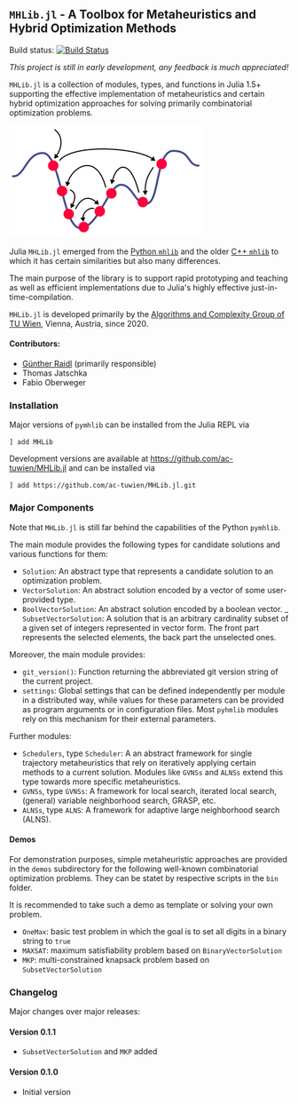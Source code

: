 ## `MHLib.jl` - A Toolbox for Metaheuristics and Hybrid Optimization Methods

Build status:
[![Build Status](https://travis-ci.com/ac-tuwien/MHLib.jl.svg?branch=master)](https://travis-ci.com/ac-tuwien/MHLib.jl)

_This project is still in early development, any feedback is much appreciated!_

`MHLib.jl` is a collection of modules, types, and functions  in Julia 1.5+ supporting
the effective implementation of metaheuristics and certain hybrid optimization approaches
for solving primarily  combinatorial optimization problems.

![ ](mh.png)

Julia `MHLib.jl` emerged from the
[Python `mhlib`](https://github.com/ac-tuwien/pymhlib) and the older
[C++ `mhlib`](https://bitbucket.org/ads-tuwien/mhlib) to which it has certain similarities
but also many differences.

The main purpose of the library is to support rapid prototyping and teaching as well
as efficient implementations due to Julia's highly effective just-in-time-compilation.

`MHLib.jl` is developed primarily by the
[Algorithms and Complexity Group of TU Wien](https://www.ac.tuwien.ac.at),
Vienna, Austria, since 2020.

#### Contributors:
- [Günther Raidl](https://www.ac.tuwien.ac.at/raidl) (primarily responsible)
- Thomas Jatschka
- Fabio Oberweger

### Installation

Major versions of `pymhlib` can be installed from the Julia REPL via

    ] add MHLib

Development versions are available at https://github.com/ac-tuwien/MHLib.jl and can be
installed via

    ] add https://github.com/ac-tuwien/MHLib.jl.git

### Major Components

Note that `MHLib.jl` is still far behind the capabilities of the Python `pymhlib`.

The main module provides the following types for candidate solutions and various
functions for them:
- `Solution`:
    An abstract type that represents a candidate solution to an optimization problem.
- `VectorSolution`:
    An abstract solution encoded by a vector of some user-provided type.
- `BoolVectorSolution`:
    An abstract solution encoded by a boolean vector.
_ `SubsetVectorSolution`:
    A solution that is an arbitrary cardinality subset of a given set
    of integers represented in vector form. The front part represents the selected
    elements, the back part the unselected ones.

Moreover, the main module provides:
- `git_version()`:
    Function returning the abbreviated git version string of the current project.
- `settings`:
    Global settings that can be defined independently per module in a distributed
    way, while values for these parameters can be provided as program arguments or in
    configuration files. Most `pyhmlib` modules rely on this mechanism for their external
    parameters.

Further modules:

- `Schedulers`, type `Scheduler`:
    A an abstract framework for single trajectory metaheuristics that rely on iteratively
    applying certain methods to a current solution.
    Modules like `GVNSs` and `ALNSs` extend this type towards
    more specific metaheuristics.
- `GVNSs`, type `GVNSs`:
    A framework for local search, iterated local search, (general) variable neighborhood
    search, GRASP, etc.
- `ALNSs`, type `ALNS`:
    A framework for adaptive large neighborhood search (ALNS).


#### Demos

For demonstration purposes, simple metaheuristic approaches are provided in the `demos`
subdirectory for the following well-known combinatorial optimization problems.
They can be statet by respective scripts in the `bin` folder.

It is recommended to take such a demo as template or solving your own problem.

- `OneMax`: basic test problem in which the goal is to set all digits in a binary
    string to `true`
- `MAXSAT`: maximum satisfiability problem based on `BinaryVectorSolution`
- `MKP`: multi-constrained knapsack problem based on `SubsetVectorSolution`


### Changelog

Major changes over major releases:

#### Version 0.1.1
- `SubsetVectorSolution` and `MKP` added

#### Version 0.1.0
- Initial version
